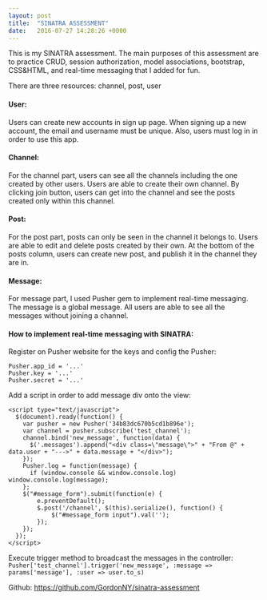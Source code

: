 ```yaml
---
layout: post
title:  "SINATRA ASSESSMENT"
date:   2016-07-27 14:28:26 +0000
---
```



This is my SINATRA assessment. The main purposes of this assessment are to practice CRUD, session authorization, model associations, bootstrap, CSS&HTML, and real-time messaging that I added for fun.

There are three resources: channel, post, user

#### User:
Users can create new accounts in sign up page. When signing up a new account, the email and username must be unique. Also, users must log in in order to use this app.

#### Channel:
For the channel part, users can see all the channels including the one created by other users. Users are able to create their own channel. By clicking join button, users can get into the channel and see the posts created only within this channel. 

#### Post:
For the post part, posts can only be seen in the channel it belongs to. Users are able to edit and delete posts created by their own. At the bottom of the posts column, users can create new post, and publish it in the channel they are in. 

#### Message:
For message part, I used Pusher gem to implement real-time messaging. The message is a global message. All users are able to see all the messages without joining a channel.

#### How to implement real-time messaging with SINATRA:

Register on Pusher website for the keys and config the Pusher:
```
Pusher.app_id = '...'
Pusher.key = '...'
Pusher.secret = '...'
```

Add a script in order to add message div onto the view:
```
<script type="text/javascript">
  $(document).ready(function() {
    var pusher = new Pusher('34b83dc670b5cd1b896e');
    var channel = pusher.subscribe('test_channel');
    channel.bind('new_message', function(data) {
      $('.messages').append("<div class=\"message\">" + "From @" + data.user + "--->" + data.message + "</div>");
    });
    Pusher.log = function(message) {
      if (window.console && window.console.log) window.console.log(message);
    };
    $("#message_form").submit(function(e) {
        e.preventDefault();
        $.post('/channel', $(this).serialize(), function() {
            $("#message_form input").val('');
        });
    });
  });
</script>
```

Execute trigger method to broadcast the messages in the controller:
`Pusher['test_channel'].trigger('new_message', :message => params['message'], :user => user.to_s)`


Github: https://github.com/GordonNY/sinatra-assessment



